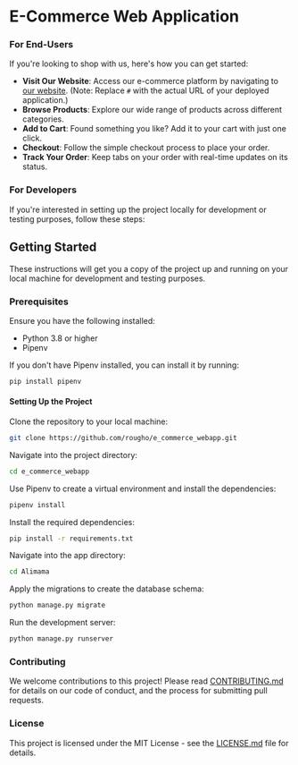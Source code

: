 # E-Commerce Web Application

### For End-Users

If you're looking to shop with us, here's how you can get started:

- **Visit Our Website**: Access our e-commerce platform by navigating to [our website](#). (Note: Replace `#` with the actual URL of your deployed application.)
- **Browse Products**: Explore our wide range of products across different categories.
- **Add to Cart**: Found something you like? Add it to your cart with just one click.
- **Checkout**: Follow the simple checkout process to place your order.
- **Track Your Order**: Keep tabs on your order with real-time updates on its status.

### For Developers

If you're interested in setting up the project locally for development or testing purposes, follow these steps:

## Getting Started

These instructions will get you a copy of the project up and running on your local machine for development and testing purposes.

### Prerequisites

Ensure you have the following installed:

- Python 3.8 or higher
- Pipenv

If you don't have Pipenv installed, you can install it by running:

```sh
pip install pipenv
```

#### Setting Up the Project
Clone the repository to your local machine:

```sh
git clone https://github.com/rougho/e_commerce_webapp.git
```
Navigate into the project directory:
```sh
cd e_commerce_webapp
```

Use Pipenv to create a virtual environment and install the dependencies:
```sh
pipenv install
```

Install the required dependencies:

```sh
pip install -r requirements.txt
```

Navigate into the app directory:
```sh
cd Alimama
```

Apply the migrations to create the database schema:
```sh
python manage.py migrate
```

Run the development server:
```sh
python manage.py runserver
```

### Contributing
We welcome contributions to this project! Please read <a href="https://github.com/rougho/e_commerece_webapp/blob/rohi/CONTRIBUTING.md">CONTRIBUTING.md</a> for details on our code of conduct, and the process for submitting pull requests.

### License
This project is licensed under the MIT License - see the <a href="https://github.com/rougho/e_commerece_webapp/blob/rohi/LICENSE">LICENSE.md</a> file for details.
